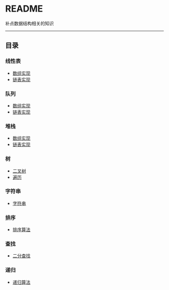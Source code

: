 README
===========================
补点数据结构相关的知识  

****
## 目录
### 线性表
* [数组实现](/src/arrList/SeqList.java)
* [链表实现](/src/linList/LinList.java)
### 队列
* [数组实现](/src/queue/SeqQueue.java)
* [链表实现 ](/src/queue/LinQueue.java)
### 堆栈
* [数组实现](/src/stack/SeqStack.java)
* [链表实现](/src/stack/LinStack.java)
### 树
* [二叉树](/src/bitTree/BitTreeNode.java)
* [遍历](/src/bitTree/Traverse.java)
### 字符串
* [字符串](/src/string/MyString.java)
### 排序
* [排序算法](/src/sort/Sort.java)
### 查找
* [二分查找](/src/seach/Seach.java)
### 递归
* [递归算法](/src/recursion/A.java)
